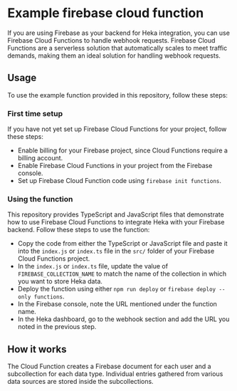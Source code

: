 # Example firebase cloud function

If you are using Firebase as your backend for Heka integration, you can use Firebase Cloud Functions to handle webhook requests. Firebase Cloud Functions are a serverless solution that automatically scales to meet traffic demands, making them an ideal solution for handling webhook requests.

## Usage

To use the example function provided in this repository, follow these steps:

### First time setup

If you have not yet set up Firebase Cloud Functions for your project, follow these steps:

- Enable billing for your Firebase project, since Cloud Functions require a billing account.
- Enable Firebase Cloud Functions in your project from the Firebase console.
- Set up Firebase Cloud Function code using `firebase init functions`.

### Using the function

This repository provides TypeScript and JavaScript files that demonstrate how to use Firebase Cloud Functions to integrate Heka with your Firebase backend. Follow these steps to use the function:

- Copy the code from either the TypeScript or JavaScript file and paste it into the `index.js` or `index.ts` file in the `src/` folder of your Firebase Cloud Functions project.
- In the `index.js` or `index.ts` file, update the value of `FIREBASE_COLLECTION_NAME` to match the name of the collection in which you want to store Heka data.
- Deploy the function using either `npm run deploy` or `firebase deploy --only functions`.
- In the Firebase console, note the URL mentioned under the function name.
- In the Heka dashboard, go to the webhook section and add the URL you noted in the previous step.

## How it works

The Cloud Function creates a Firebase document for each user and a subcollection for each data type. Individual entries gathered from various data sources are stored inside the subcollections.
